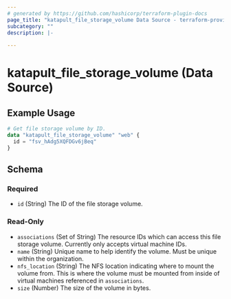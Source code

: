 ```yaml
---
# generated by https://github.com/hashicorp/terraform-plugin-docs
page_title: "katapult_file_storage_volume Data Source - terraform-provider-katapult"
subcategory: ""
description: |-
  
---
```


# katapult_file_storage_volume (Data Source)



## Example Usage

```terraform
# Get file storage volume by ID.
data "katapult_file_storage_volume" "web" {
  id = "fsv_hAdg5XQFDGv6jBeq"
}
```

<!-- schema generated by tfplugindocs -->
## Schema

### Required

- `id` (String) The ID of the file storage volume.

### Read-Only

- `associations` (Set of String) The resource IDs which can access this file storage volume. Currently only accepts virtual machine IDs.
- `name` (String) Unique name to help identify the volume. Must be unique within the organization.
- `nfs_location` (String) The NFS location indicating where to mount the volume from. This is where the volume must be mounted from inside of virtual machines referenced in `associations`.
- `size` (Number) The size of the volume in bytes.
